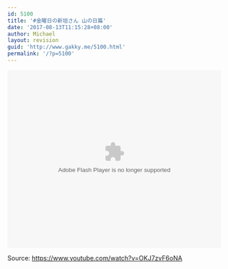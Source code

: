 ```yaml
---
id: 5100
title: '#金曜日の新垣さん 山の日篇'
date: '2017-08-13T11:15:28+08:00'
author: Michael
layout: revision
guid: 'http://www.gakky.me/5100.html'
permalink: '/?p=5100'
---
```


<embed align="middle" height="400" src="http://player.youku.com/player.php/sid/XMjk2NTc2OTk4OA==/v.swf" type="application/x-shockwave-flash" width="480"></embed>

Source: <https://www.youtube.com/watch?v=OKJ7zvF6oNA>